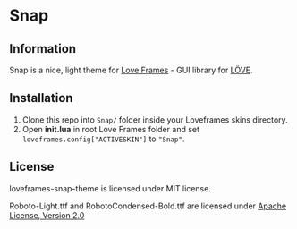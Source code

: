 # Snap
## Information
Snap is a nice, light theme for [Love Frames](https://github.com/NikolaiResokav/LoveFrames) - GUI library for [LÖVE](http://www.love2d.org).

## Installation
1. Clone this repo into ``Snap/`` folder inside your Loveframes skins directory.
2. Open **init.lua** in root Love Frames folder and set ```loveframes.config["ACTIVESKIN"]``` to ``"Snap"``.

## License
loveframes-snap-theme is licensed under MIT license.

Roboto-Light.ttf and RobotoCondensed-Bold.ttf are licensed under [Apache License, Version 2.0](http://www.apache.org/licenses/LICENSE-2.0.html)